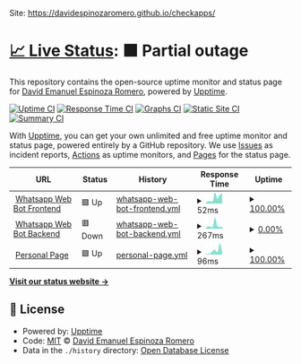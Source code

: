 Site: https://davidespinozaromero.github.io/checkapps/

# [📈 Live Status](https://demo.upptime.js.org): <!--live status--> **🟧 Partial outage**

This repository contains the open-source uptime monitor and status page for [David Emanuel Espinoza Romero](https://davidespinozaromero.github.io/), powered by [Upptime](https://github.com/upptime/upptime).

[![Uptime CI](https://github.com/DavidEspinozaRomero/checkapps/workflows/Uptime%20CI/badge.svg)](https://github.com/DavidEspinozaRomero/checkapps/actions?query=workflow%3A%22Uptime+CI%22)
[![Response Time CI](https://github.com/DavidEspinozaRomero/checkapps/workflows/Response%20Time%20CI/badge.svg)](https://github.com/DavidEspinozaRomero/checkapps/actions?query=workflow%3A%22Response+Time+CI%22)
[![Graphs CI](https://github.com/DavidEspinozaRomero/checkapps/workflows/Graphs%20CI/badge.svg)](https://github.com/DavidEspinozaRomero/checkapps/actions?query=workflow%3A%22Graphs+CI%22)
[![Static Site CI](https://github.com/DavidEspinozaRomero/checkapps/workflows/Static%20Site%20CI/badge.svg)](https://github.com/DavidEspinozaRomero/checkapps/actions?query=workflow%3A%22Static+Site+CI%22)
[![Summary CI](https://github.com/DavidEspinozaRomero/checkapps/workflows/Summary%20CI/badge.svg)](https://github.com/DavidEspinozaRomero/checkapps/actions?query=workflow%3A%22Summary+CI%22)

With [Upptime](https://upptime.js.org), you can get your own unlimited and free uptime monitor and status page, powered entirely by a GitHub repository. We use [Issues](https://github.com/DavidEspinozaRomero/checkapps/issues) as incident reports, [Actions](https://github.com/DavidEspinozaRomero/checkapps/actions) as uptime monitors, and [Pages](https://demo.upptime.js.org) for the status page.

<!--start: status pages-->
<!-- This summary is generated by Upptime (https://github.com/upptime/upptime) -->
<!-- Do not edit this manually, your changes will be overwritten -->
<!-- prettier-ignore -->
| URL | Status | History | Response Time | Uptime |
| --- | ------ | ------- | ------------- | ------ |
| <img alt="" src="https://icons.duckduckgo.com/ip3/wwbot.netlify.app.ico" height="13"> [Whatsapp Web Bot Frontend](https://wwbot.netlify.app) | 🟩 Up | [whatsapp-web-bot-frontend.yml](https://github.com/DavidEspinozaRomero/checkapps/commits/HEAD/history/whatsapp-web-bot-frontend.yml) | <details><summary><img alt="Response time graph" src="./graphs/whatsapp-web-bot-frontend/response-time-week.png" height="20"> 52ms</summary><br><a href="https://DavidEspinozaRomero.github.io/checkapps/history/whatsapp-web-bot-frontend"><img alt="Response time 128" src="https://img.shields.io/endpoint?url=https%3A%2F%2Fraw.githubusercontent.com%2FDavidEspinozaRomero%2Fcheckapps%2FHEAD%2Fapi%2Fwhatsapp-web-bot-frontend%2Fresponse-time.json"></a><br><a href="https://DavidEspinozaRomero.github.io/checkapps/history/whatsapp-web-bot-frontend"><img alt="24-hour response time 90" src="https://img.shields.io/endpoint?url=https%3A%2F%2Fraw.githubusercontent.com%2FDavidEspinozaRomero%2Fcheckapps%2FHEAD%2Fapi%2Fwhatsapp-web-bot-frontend%2Fresponse-time-day.json"></a><br><a href="https://DavidEspinozaRomero.github.io/checkapps/history/whatsapp-web-bot-frontend"><img alt="7-day response time 52" src="https://img.shields.io/endpoint?url=https%3A%2F%2Fraw.githubusercontent.com%2FDavidEspinozaRomero%2Fcheckapps%2FHEAD%2Fapi%2Fwhatsapp-web-bot-frontend%2Fresponse-time-week.json"></a><br><a href="https://DavidEspinozaRomero.github.io/checkapps/history/whatsapp-web-bot-frontend"><img alt="30-day response time 94" src="https://img.shields.io/endpoint?url=https%3A%2F%2Fraw.githubusercontent.com%2FDavidEspinozaRomero%2Fcheckapps%2FHEAD%2Fapi%2Fwhatsapp-web-bot-frontend%2Fresponse-time-month.json"></a><br><a href="https://DavidEspinozaRomero.github.io/checkapps/history/whatsapp-web-bot-frontend"><img alt="1-year response time 119" src="https://img.shields.io/endpoint?url=https%3A%2F%2Fraw.githubusercontent.com%2FDavidEspinozaRomero%2Fcheckapps%2FHEAD%2Fapi%2Fwhatsapp-web-bot-frontend%2Fresponse-time-year.json"></a></details> | <details><summary><a href="https://DavidEspinozaRomero.github.io/checkapps/history/whatsapp-web-bot-frontend">100.00%</a></summary><a href="https://DavidEspinozaRomero.github.io/checkapps/history/whatsapp-web-bot-frontend"><img alt="All-time uptime 100.00%" src="https://img.shields.io/endpoint?url=https%3A%2F%2Fraw.githubusercontent.com%2FDavidEspinozaRomero%2Fcheckapps%2FHEAD%2Fapi%2Fwhatsapp-web-bot-frontend%2Fuptime.json"></a><br><a href="https://DavidEspinozaRomero.github.io/checkapps/history/whatsapp-web-bot-frontend"><img alt="24-hour uptime 100.00%" src="https://img.shields.io/endpoint?url=https%3A%2F%2Fraw.githubusercontent.com%2FDavidEspinozaRomero%2Fcheckapps%2FHEAD%2Fapi%2Fwhatsapp-web-bot-frontend%2Fuptime-day.json"></a><br><a href="https://DavidEspinozaRomero.github.io/checkapps/history/whatsapp-web-bot-frontend"><img alt="7-day uptime 100.00%" src="https://img.shields.io/endpoint?url=https%3A%2F%2Fraw.githubusercontent.com%2FDavidEspinozaRomero%2Fcheckapps%2FHEAD%2Fapi%2Fwhatsapp-web-bot-frontend%2Fuptime-week.json"></a><br><a href="https://DavidEspinozaRomero.github.io/checkapps/history/whatsapp-web-bot-frontend"><img alt="30-day uptime 100.00%" src="https://img.shields.io/endpoint?url=https%3A%2F%2Fraw.githubusercontent.com%2FDavidEspinozaRomero%2Fcheckapps%2FHEAD%2Fapi%2Fwhatsapp-web-bot-frontend%2Fuptime-month.json"></a><br><a href="https://DavidEspinozaRomero.github.io/checkapps/history/whatsapp-web-bot-frontend"><img alt="1-year uptime 100.00%" src="https://img.shields.io/endpoint?url=https%3A%2F%2Fraw.githubusercontent.com%2FDavidEspinozaRomero%2Fcheckapps%2FHEAD%2Fapi%2Fwhatsapp-web-bot-frontend%2Fuptime-year.json"></a></details>
| <img alt="" src="https://icons.duckduckgo.com/ip3/backwawbot.onrender.com.ico" height="13"> [Whatsapp Web Bot Backend](https://backwawbot.onrender.com/seed) | 🟥 Down | [whatsapp-web-bot-backend.yml](https://github.com/DavidEspinozaRomero/checkapps/commits/HEAD/history/whatsapp-web-bot-backend.yml) | <details><summary><img alt="Response time graph" src="./graphs/whatsapp-web-bot-backend/response-time-week.png" height="20"> 267ms</summary><br><a href="https://DavidEspinozaRomero.github.io/checkapps/history/whatsapp-web-bot-backend"><img alt="Response time 473" src="https://img.shields.io/endpoint?url=https%3A%2F%2Fraw.githubusercontent.com%2FDavidEspinozaRomero%2Fcheckapps%2FHEAD%2Fapi%2Fwhatsapp-web-bot-backend%2Fresponse-time.json"></a><br><a href="https://DavidEspinozaRomero.github.io/checkapps/history/whatsapp-web-bot-backend"><img alt="24-hour response time 181" src="https://img.shields.io/endpoint?url=https%3A%2F%2Fraw.githubusercontent.com%2FDavidEspinozaRomero%2Fcheckapps%2FHEAD%2Fapi%2Fwhatsapp-web-bot-backend%2Fresponse-time-day.json"></a><br><a href="https://DavidEspinozaRomero.github.io/checkapps/history/whatsapp-web-bot-backend"><img alt="7-day response time 267" src="https://img.shields.io/endpoint?url=https%3A%2F%2Fraw.githubusercontent.com%2FDavidEspinozaRomero%2Fcheckapps%2FHEAD%2Fapi%2Fwhatsapp-web-bot-backend%2Fresponse-time-week.json"></a><br><a href="https://DavidEspinozaRomero.github.io/checkapps/history/whatsapp-web-bot-backend"><img alt="30-day response time 223" src="https://img.shields.io/endpoint?url=https%3A%2F%2Fraw.githubusercontent.com%2FDavidEspinozaRomero%2Fcheckapps%2FHEAD%2Fapi%2Fwhatsapp-web-bot-backend%2Fresponse-time-month.json"></a><br><a href="https://DavidEspinozaRomero.github.io/checkapps/history/whatsapp-web-bot-backend"><img alt="1-year response time 306" src="https://img.shields.io/endpoint?url=https%3A%2F%2Fraw.githubusercontent.com%2FDavidEspinozaRomero%2Fcheckapps%2FHEAD%2Fapi%2Fwhatsapp-web-bot-backend%2Fresponse-time-year.json"></a></details> | <details><summary><a href="https://DavidEspinozaRomero.github.io/checkapps/history/whatsapp-web-bot-backend">0.00%</a></summary><a href="https://DavidEspinozaRomero.github.io/checkapps/history/whatsapp-web-bot-backend"><img alt="All-time uptime 15.60%" src="https://img.shields.io/endpoint?url=https%3A%2F%2Fraw.githubusercontent.com%2FDavidEspinozaRomero%2Fcheckapps%2FHEAD%2Fapi%2Fwhatsapp-web-bot-backend%2Fuptime.json"></a><br><a href="https://DavidEspinozaRomero.github.io/checkapps/history/whatsapp-web-bot-backend"><img alt="24-hour uptime 0.00%" src="https://img.shields.io/endpoint?url=https%3A%2F%2Fraw.githubusercontent.com%2FDavidEspinozaRomero%2Fcheckapps%2FHEAD%2Fapi%2Fwhatsapp-web-bot-backend%2Fuptime-day.json"></a><br><a href="https://DavidEspinozaRomero.github.io/checkapps/history/whatsapp-web-bot-backend"><img alt="7-day uptime 0.00%" src="https://img.shields.io/endpoint?url=https%3A%2F%2Fraw.githubusercontent.com%2FDavidEspinozaRomero%2Fcheckapps%2FHEAD%2Fapi%2Fwhatsapp-web-bot-backend%2Fuptime-week.json"></a><br><a href="https://DavidEspinozaRomero.github.io/checkapps/history/whatsapp-web-bot-backend"><img alt="30-day uptime 0.00%" src="https://img.shields.io/endpoint?url=https%3A%2F%2Fraw.githubusercontent.com%2FDavidEspinozaRomero%2Fcheckapps%2FHEAD%2Fapi%2Fwhatsapp-web-bot-backend%2Fuptime-month.json"></a><br><a href="https://DavidEspinozaRomero.github.io/checkapps/history/whatsapp-web-bot-backend"><img alt="1-year uptime 0.01%" src="https://img.shields.io/endpoint?url=https%3A%2F%2Fraw.githubusercontent.com%2FDavidEspinozaRomero%2Fcheckapps%2FHEAD%2Fapi%2Fwhatsapp-web-bot-backend%2Fuptime-year.json"></a></details>
| <img alt="" src="https://icons.duckduckgo.com/ip3/davidespinozaromero.github.io.ico" height="13"> [Personal Page](https://davidespinozaromero.github.io) | 🟩 Up | [personal-page.yml](https://github.com/DavidEspinozaRomero/checkapps/commits/HEAD/history/personal-page.yml) | <details><summary><img alt="Response time graph" src="./graphs/personal-page/response-time-week.png" height="20"> 96ms</summary><br><a href="https://DavidEspinozaRomero.github.io/checkapps/history/personal-page"><img alt="Response time 98" src="https://img.shields.io/endpoint?url=https%3A%2F%2Fraw.githubusercontent.com%2FDavidEspinozaRomero%2Fcheckapps%2FHEAD%2Fapi%2Fpersonal-page%2Fresponse-time.json"></a><br><a href="https://DavidEspinozaRomero.github.io/checkapps/history/personal-page"><img alt="24-hour response time 64" src="https://img.shields.io/endpoint?url=https%3A%2F%2Fraw.githubusercontent.com%2FDavidEspinozaRomero%2Fcheckapps%2FHEAD%2Fapi%2Fpersonal-page%2Fresponse-time-day.json"></a><br><a href="https://DavidEspinozaRomero.github.io/checkapps/history/personal-page"><img alt="7-day response time 96" src="https://img.shields.io/endpoint?url=https%3A%2F%2Fraw.githubusercontent.com%2FDavidEspinozaRomero%2Fcheckapps%2FHEAD%2Fapi%2Fpersonal-page%2Fresponse-time-week.json"></a><br><a href="https://DavidEspinozaRomero.github.io/checkapps/history/personal-page"><img alt="30-day response time 87" src="https://img.shields.io/endpoint?url=https%3A%2F%2Fraw.githubusercontent.com%2FDavidEspinozaRomero%2Fcheckapps%2FHEAD%2Fapi%2Fpersonal-page%2Fresponse-time-month.json"></a><br><a href="https://DavidEspinozaRomero.github.io/checkapps/history/personal-page"><img alt="1-year response time 96" src="https://img.shields.io/endpoint?url=https%3A%2F%2Fraw.githubusercontent.com%2FDavidEspinozaRomero%2Fcheckapps%2FHEAD%2Fapi%2Fpersonal-page%2Fresponse-time-year.json"></a></details> | <details><summary><a href="https://DavidEspinozaRomero.github.io/checkapps/history/personal-page">100.00%</a></summary><a href="https://DavidEspinozaRomero.github.io/checkapps/history/personal-page"><img alt="All-time uptime 100.00%" src="https://img.shields.io/endpoint?url=https%3A%2F%2Fraw.githubusercontent.com%2FDavidEspinozaRomero%2Fcheckapps%2FHEAD%2Fapi%2Fpersonal-page%2Fuptime.json"></a><br><a href="https://DavidEspinozaRomero.github.io/checkapps/history/personal-page"><img alt="24-hour uptime 100.00%" src="https://img.shields.io/endpoint?url=https%3A%2F%2Fraw.githubusercontent.com%2FDavidEspinozaRomero%2Fcheckapps%2FHEAD%2Fapi%2Fpersonal-page%2Fuptime-day.json"></a><br><a href="https://DavidEspinozaRomero.github.io/checkapps/history/personal-page"><img alt="7-day uptime 100.00%" src="https://img.shields.io/endpoint?url=https%3A%2F%2Fraw.githubusercontent.com%2FDavidEspinozaRomero%2Fcheckapps%2FHEAD%2Fapi%2Fpersonal-page%2Fuptime-week.json"></a><br><a href="https://DavidEspinozaRomero.github.io/checkapps/history/personal-page"><img alt="30-day uptime 100.00%" src="https://img.shields.io/endpoint?url=https%3A%2F%2Fraw.githubusercontent.com%2FDavidEspinozaRomero%2Fcheckapps%2FHEAD%2Fapi%2Fpersonal-page%2Fuptime-month.json"></a><br><a href="https://DavidEspinozaRomero.github.io/checkapps/history/personal-page"><img alt="1-year uptime 100.00%" src="https://img.shields.io/endpoint?url=https%3A%2F%2Fraw.githubusercontent.com%2FDavidEspinozaRomero%2Fcheckapps%2FHEAD%2Fapi%2Fpersonal-page%2Fuptime-year.json"></a></details>

<!--end: status pages-->

[**Visit our status website →**](https://demo.upptime.js.org)

## 📄 License

- Powered by: [Upptime](https://github.com/upptime/upptime)
- Code: [MIT](./LICENSE) © [David Emanuel Espinoza Romero](https://davidespinozaromero.github.io/)
- Data in the `./history` directory: [Open Database License](https://opendatacommons.org/licenses/odbl/1-0/)
